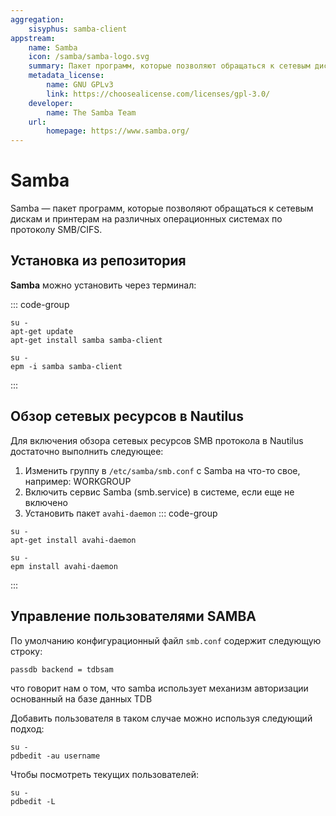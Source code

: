 ```yaml
---
aggregation:
    sisyphus: samba-client
appstream:
    name: Samba
    icon: /samba/samba-logo.svg
    summary: Пакет программ, которые позволяют обращаться к сетевым дискам и принтерам на различных операционных системах по протоколу SMB/CIFS.
    metadata_license:
        name: GNU GPLv3
        link: https://choosealicense.com/licenses/gpl-3.0/
    developer:
        name: The Samba Team
    url:
        homepage: https://www.samba.org/
---
```




# Samba

Samba — пакет программ, которые позволяют обращаться к сетевым дискам и принтерам на различных операционных системах по протоколу SMB/CIFS.

## Установка из репозитория

**Samba** можно установить через терминал:

::: code-group

```shell[apt-get]
su -
apt-get update
apt-get install samba samba-client
```
```shell[epm]
su -
epm -i samba samba-client
```
:::

## Обзор сетевых ресурсов в Nautilus

Для включения обзора сетевых ресурсов SMB протокола в Nautilus достаточно выполнить следующее:
1) Изменить группу в `/etc/samba/smb.conf` c Samba на что-то свое, например: WORKGROUP
2) Включить сервис Samba (smb.service) в системе, если еще не включено
3) Установить пакет `avahi-daemon`
  ::: code-group
  ```shell[apt-get]
  su -
  apt-get install avahi-daemon
  ```
  ```shell[epm]
  su -
  epm install avahi-daemon
  ```
  :::

## Управление пользователями SAMBA

По умолчанию конфигурационный файл `smb.conf` содержит следующую строку:
```
passdb backend = tdbsam
```
что говорит нам о том, что samba использует механизм авторизации основанный на базе данных TDB

Добавить пользователя в таком случае можно используя следующий подход:

```shell
su -
pdbedit -au username
```

Чтобы посмотреть текущих пользователей:

```shell
su -
pdbedit -L
```
